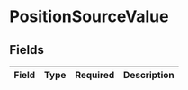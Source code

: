 # PositionSourceValue


## Fields

| Field       | Type        | Required    | Description |
| ----------- | ----------- | ----------- | ----------- |